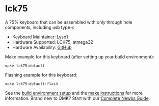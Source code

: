 # lck75

A 75% keyboard that can be assembled with only through hole components, including usb type-c

* Keyboard Maintainer: [Lyso1](https://github.com/lyso1)
* Hardware Supported: LCK75, atmega32
* Hardware Availability: [GitHub](https://github.com/lyso1)

Make example for this keyboard (after setting up your build environment):

    make lck75:default

Flashing example for this keyboard:

    make lck75:default:flash

See the [build environment setup](https://docs.qmk.fm/#/getting_started_build_tools) and the [make instructions](https://docs.qmk.fm/#/getting_started_make_guide) for more information. Brand new to QMK? Start with our [Complete Newbs Guide](https://docs.qmk.fm/#/newbs).
